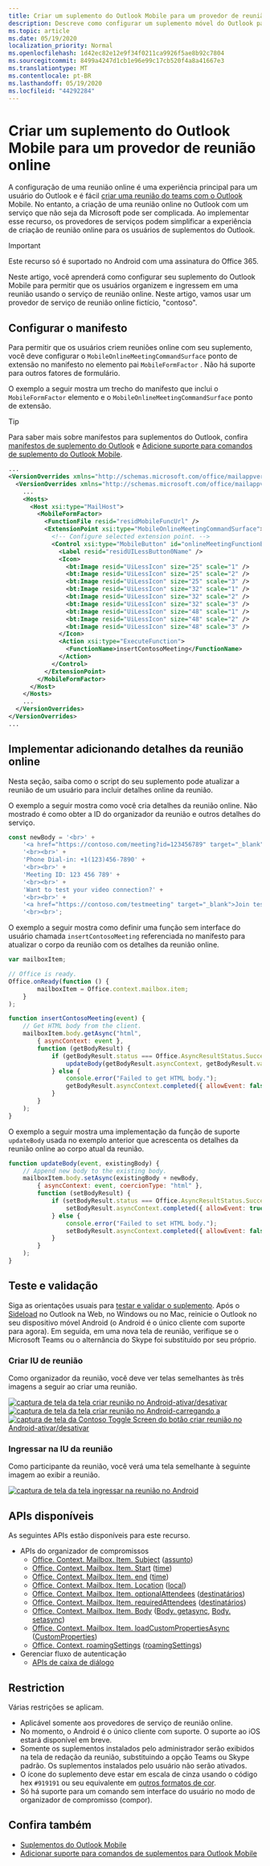 ```yaml
---
title: Criar um suplemento do Outlook Mobile para um provedor de reunião online
description: Descreve como configurar um suplemento móvel do Outlook para um provedor de serviços de reunião online.
ms.topic: article
ms.date: 05/19/2020
localization_priority: Normal
ms.openlocfilehash: 1d42ec82e12e9f34f0211ca9926f5ae8b92c7804
ms.sourcegitcommit: 8499a4247d1cb1e96e99c17cb520f4a8a41667e3
ms.translationtype: MT
ms.contentlocale: pt-BR
ms.lasthandoff: 05/19/2020
ms.locfileid: "44292284"
---
```

# <a name="create-an-outlook-mobile-add-in-for-an-online-meeting-provider"></a>Criar um suplemento do Outlook Mobile para um provedor de reunião online

A configuração de uma reunião online é uma experiência principal para um usuário do Outlook e é fácil [criar uma reunião do teams com o Outlook](/microsoftteams/teams-add-in-for-outlook) Mobile. No entanto, a criação de uma reunião online no Outlook com um serviço que não seja da Microsoft pode ser complicada. Ao implementar esse recurso, os provedores de serviços podem simplificar a experiência de criação de reunião online para os usuários de suplementos do Outlook.

> [!IMPORTANT]
> Este recurso só é suportado no Android com uma assinatura do Office 365.

Neste artigo, você aprenderá como configurar seu suplemento do Outlook Mobile para permitir que os usuários organizem e ingressem em uma reunião usando o serviço de reunião online. Neste artigo, vamos usar um provedor de serviço de reunião online fictício, "contoso".

## <a name="configure-the-manifest"></a>Configurar o manifesto

Para permitir que os usuários criem reuniões online com seu suplemento, você deve configurar o `MobileOnlineMeetingCommandSurface` ponto de extensão no manifesto no elemento pai `MobileFormFactor` . Não há suporte para outros fatores de formulário.

O exemplo a seguir mostra um trecho do manifesto que inclui o `MobileFormFactor` elemento e o `MobileOnlineMeetingCommandSurface` ponto de extensão.

> [!TIP]
> Para saber mais sobre manifestos para suplementos do Outlook, confira [manifestos de suplemento do Outlook](manifests.md) e [Adicione suporte para comandos de suplemento do Outlook Mobile](add-mobile-support.md).

```xml
...
<VersionOverrides xmlns="http://schemas.microsoft.com/office/mailappversionoverrides" xsi:type="VersionOverridesV1_0">
  <VersionOverrides xmlns="http://schemas.microsoft.com/office/mailappversionoverrides/1.1" xsi:type="VersionOverridesV1_1">
    ...
    <Hosts>
      <Host xsi:type="MailHost">
        <MobileFormFactor>
          <FunctionFile resid="residMobileFuncUrl" />
          <ExtensionPoint xsi:type="MobileOnlineMeetingCommandSurface">
            <!-- Configure selected extension point. -->
            <Control xsi:type="MobileButton" id="onlineMeetingFunctionButton">
              <Label resid="residUILessButton0Name" />
              <Icon>
                <bt:Image resid="UiLessIcon" size="25" scale="1" />
                <bt:Image resid="UiLessIcon" size="25" scale="2" />
                <bt:Image resid="UiLessIcon" size="25" scale="3" />
                <bt:Image resid="UiLessIcon" size="32" scale="1" />
                <bt:Image resid="UiLessIcon" size="32" scale="2" />
                <bt:Image resid="UiLessIcon" size="32" scale="3" />
                <bt:Image resid="UiLessIcon" size="48" scale="1" />
                <bt:Image resid="UiLessIcon" size="48" scale="2" />
                <bt:Image resid="UiLessIcon" size="48" scale="3" />
              </Icon>
              <Action xsi:type="ExecuteFunction">
                <FunctionName>insertContosoMeeting</FunctionName>
              </Action>
            </Control>
          </ExtensionPoint>
        </MobileFormFactor>
      </Host>
    </Hosts>
    ...
  </VersionOverrides>
</VersionOverrides>
...
```

## <a name="implement-adding-online-meeting-details"></a>Implementar adicionando detalhes da reunião online

Nesta seção, saiba como o script do seu suplemento pode atualizar a reunião de um usuário para incluir detalhes online da reunião.

O exemplo a seguir mostra como você cria detalhes da reunião online. Não mostrado é como obter a ID do organizador da reunião e outros detalhes do serviço.

```js
const newBody = '<br>' +
    '<a href="https://contoso.com/meeting?id=123456789" target="_blank">Join Contoso meeting</a>' +
    '<br><br>' +
    'Phone Dial-in: +1(123)456-7890' +
    '<br><br>' +
    'Meeting ID: 123 456 789' +
    '<br><br>' +
    'Want to test your video connection?' +
    '<br><br>' +
    '<a href="https://contoso.com/testmeeting" target="_blank">Join test meeting</a>' +
    '<br><br>';
```

O exemplo a seguir mostra como definir uma função sem interface do usuário chamada `insertContosoMeeting` referenciada no manifesto para atualizar o corpo da reunião com os detalhes da reunião online.

```js
var mailboxItem;

// Office is ready.
Office.onReady(function () {
        mailboxItem = Office.context.mailbox.item;
    }
);

function insertContosoMeeting(event) {
    // Get HTML body from the client.
    mailboxItem.body.getAsync("html",
        { asyncContext: event },
        function (getBodyResult) {
            if (getBodyResult.status === Office.AsyncResultStatus.Succeeded) {
                updateBody(getBodyResult.asyncContext, getBodyResult.value);
            } else {
                console.error("Failed to get HTML body.");
                getBodyResult.asyncContext.completed({ allowEvent: false });
            }
        }
    );
}
```

O exemplo a seguir mostra uma implementação da função de suporte `updateBody` usada no exemplo anterior que acrescenta os detalhes da reunião online ao corpo atual da reunião.

```js
function updateBody(event, existingBody) {
    // Append new body to the existing body.
    mailboxItem.body.setAsync(existingBody + newBody,
        { asyncContext: event, coercionType: "html" },
        function (setBodyResult) {
            if (setBodyResult.status === Office.AsyncResultStatus.Succeeded) {
                setBodyResult.asyncContext.completed({ allowEvent: true });
            } else {
                console.error("Failed to set HTML body.");
                setBodyResult.asyncContext.completed({ allowEvent: false });
            }
        }
    );
}
```

## <a name="testing-and-validation"></a>Teste e validação

Siga as orientações usuais para [testar e validar o suplemento](testing-and-tips.md). Após o [Sideload](sideload-outlook-add-ins-for-testing.md) no Outlook na Web, no Windows ou no Mac, reinicie o Outlook no seu dispositivo móvel Android (o Android é o único cliente com suporte para agora). Em seguida, em uma nova tela de reunião, verifique se o Microsoft Teams ou o alternância do Skype foi substituído por seu próprio.

### <a name="create-meeting-ui"></a>Criar IU de reunião

Como organizador da reunião, você deve ver telas semelhantes às três imagens a seguir ao criar uma reunião.

[ ![ captura de tela da tela criar reunião no Android-ativar/desativar](../images/outlook-android-create-online-meeting-off.png)](../images/outlook-android-create-online-meeting-off-expanded.png#lightbox) [ ![ captura de tela da tela criar reunião no Android-carregando a](../images/outlook-android-create-online-meeting-load.png)](../images/outlook-android-create-online-meeting-load-expanded.png#lightbox) [ ![ captura de tela da Contoso Toggle Screen do botão criar reunião no Android-ativar/desativar](../images/outlook-android-create-online-meeting-on.png)](../images/outlook-android-create-online-meeting-on-expanded.png#lightbox)

### <a name="join-meeting-ui"></a>Ingressar na IU da reunião

Como participante da reunião, você verá uma tela semelhante à seguinte imagem ao exibir a reunião.

[![captura de tela da tela ingressar na reunião no Android](../images/outlook-android-join-online-meeting-view-1.png)](../images/outlook-android-join-online-meeting-view-1-expanded.png#lightbox)

## <a name="available-apis"></a>APIs disponíveis

As seguintes APIs estão disponíveis para este recurso.

- APIs do organizador de compromissos
  - [Office. Context. Mailbox. Item. Subject](/javascript/api/outlook/office.appointmentcompose?view=outlook-js-preview#subject) ([assunto](/javascript/api/outlook/office.subject?view=outlook-js-preview))
  - [Office. Context. Mailbox. Item. Start](/javascript/api/outlook/office.appointmentcompose?view=outlook-js-preview#start) ([time](/javascript/api/outlook/office.time?view=outlook-js-preview))
  - [Office. Context. Mailbox. Item. end](/javascript/api/outlook/office.appointmentcompose?view=outlook-js-preview#end) ([time](/javascript/api/outlook/office.time?view=outlook-js-preview))
  - [Office. Context. Mailbox. Item. Location](/javascript/api/outlook/office.appointmentcompose?view=outlook-js-preview#location) ([local](/javascript/api/outlook/office.location?view=outlook-js-preview))
  - [Office. Context. Mailbox. Item. optionalAttendees](/javascript/api/outlook/office.appointmentcompose?view=outlook-js-preview#optionalattendees) ([destinatários](/javascript/api/outlook/office.recipients?view=outlook-js-preview))
  - [Office. Context. Mailbox. Item. requiredAttendees](/javascript/api/outlook/office.appointmentcompose?view=outlook-js-preview#requiredattendees) ([destinatários](/javascript/api/outlook/office.recipients?view=outlook-js-preview))
  - [Office. Context. Mailbox. Item. Body](/javascript/api/outlook/office.appointmentcompose?view=outlook-js-preview#body) ([Body. getasync](/javascript/api/outlook/office.body?view=outlook-js-preview#getasync-coerciontype--options--callback-), [Body. setasync](/javascript/api/outlook/office.body?view=outlook-js-preview#setasync-data--options--callback-))
  - [Office. Context. Mailbox. Item. loadCustomPropertiesAsync](/javascript/api/outlook/office.appointmentcompose?view=outlook-js-preview#loadcustompropertiesasync-callback--usercontext-) ([CustomProperties](/javascript/api/outlook/office.customproperties?view=outlook-js-preview))
  - [Office. Context. roamingSettings](../reference/objectmodel/preview-requirement-set/office.context.md?view=outlook-js-preview#roamingsettings-roamingsettings) ([roamingSettings](/javascript/api/outlook/office.roamingsettings?view=outlook-js-preview))
- Gerenciar fluxo de autenticação
  - [APIs de caixa de diálogo](../develop/dialog-api-in-office-add-ins.md)

## <a name="restrictions"></a>Restriction

Várias restrições se aplicam.

- Aplicável somente aos provedores de serviço de reunião online.
- No momento, o Android é o único cliente com suporte. O suporte ao iOS estará disponível em breve.
- Somente os suplementos instalados pelo administrador serão exibidos na tela de redação da reunião, substituindo a opção Teams ou Skype padrão. Os suplementos instalados pelo usuário não serão ativados.
- O ícone do suplemento deve estar em escala de cinza usando o código hex `#919191` ou seu equivalente em [outros formatos de cor](https://convertingcolors.com/hex-color-919191.html).
- Só há suporte para um comando sem interface do usuário no modo de organizador de compromisso (compor).

## <a name="see-also"></a>Confira também

- [Suplementos do Outlook Mobile](outlook-mobile-addins.md)
- [Adicionar suporte para comandos de suplementos para Outlook Mobile](add-mobile-support.md)
